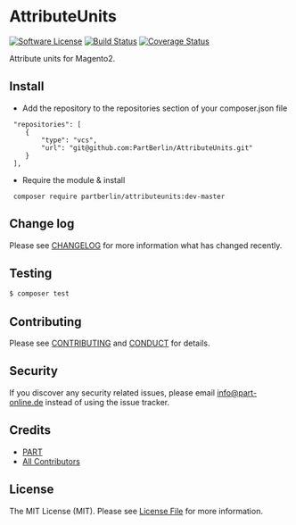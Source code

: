 # AttributeUnits

[![Software License][ico-license]](LICENSE.md)
[![Build Status][ico-travis]][link-travis]
[![Coverage Status][ico-coverall]][link-coveralls]

Attribute units for Magento2.

## Install

* Add the repository to the repositories section of your composer.json file
```
 "repositories": [
    {
        "type": "vcs",
        "url": "git@github.com:PartBerlin/AttributeUnits.git"
    }
 ],
```
* Require the module & install
```
 composer require partberlin/attributeunits:dev-master
```

## Change log

Please see [CHANGELOG](CHANGELOG.md) for more information what has changed recently.

## Testing

``` bash
$ composer test
```

## Contributing

Please see [CONTRIBUTING](CONTRIBUTING.md) and [CONDUCT](CONDUCT.md) for details.

## Security

If you discover any security related issues, please email info@part-online.de instead of using the issue tracker.

## Credits

- [PART][link-author]
- [All Contributors][link-contributors]

## License

The MIT License (MIT). Please see [License File](LICENSE.md) for more information.

[ico-license]: https://img.shields.io/github/license/PartBerlin/AttributeUnits.svg?style=flat-square
[ico-travis]: https://img.shields.io/travis/PartBerlin/AttributeUnits/master.svg?style=flat-square
[ico-coverall]: https://img.shields.io/coveralls/PartBerlin/AttributeUnits.svg?style=flat-square

[link-travis]: https://travis-ci.org/PartBerlin/AttributeUnits
[link-coveralls]: https://coveralls.io/github/PartBerlin/AttributeUnits
[link-author]: https://part.berlin/
[link-contributors]: ../../contributors
